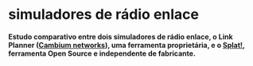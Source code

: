 # simuladores de rádio enlace

#### Estudo comparativo entre dois simuladores de rádio enlace, o Link Planner ([Cambium networks](https://support.cambiumnetworks.com)), uma ferramenta proprietária, e o [Splat!](http://www.qsl.net/kd2bd/splat.html), ferramenta Open Source e independente de fabricante.
